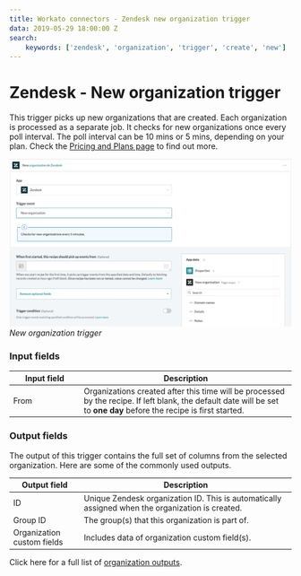 ```yaml
---
title: Workato connectors - Zendesk new organization trigger
data: 2019-05-29 18:00:00 Z
search:
    keywords: ['zendesk', 'organization', 'trigger', 'create', 'new']
---
```


# Zendesk - New organization trigger
This trigger picks up new organizations that are created. Each organization is processed as a separate job. It checks for new organizations once every poll interval. The poll interval can be 10 mins or 5 mins, depending on your plan. Check the [Pricing and Plans page](https://www.workato.com/pricing?audience=general) to find out more.

![New organization trigger](/assets/images/connectors/zendesk/new-organization-trigger.png)
*New organization trigger*

### Input fields
<table class="unchanged rich-diff-level-one">
  <thead>
    <tr>
        <th width='25%'>Input field</th>
        <th>Description</th>
    </tr>
  </thead>
    <tbody>
      <tr>
        <td>From</td>
        <td>
          Organizations created after this time will be processed by the recipe. If left blank, the default date will be set to <b>one day</b> before the recipe is first started.
        </td>
      </tr>
    </tbody>
</table>

### Output fields
The output of this trigger contains the full set of columns from the selected organization. Here are some of the commonly used outputs.

<table class="unchanged rich-diff-level-one">
  <thead>
    <tr>
        <th width='25%'>Output field</th>
        <th>Description</th>
    </tr>
  </thead>
  <tbody>
    <tr>
      <td>ID</td>
      <td>
        Unique Zendesk organization ID. This is automatically assigned when the organization is created.
      </td>
    </tr>  
    <tr>
      <td>Group ID</td>
      <td>
        The group(s) that this organization is part of.
      </td>
    </tr>
    <tr>
      <td>Organization custom fields</td>
      <td>
        Includes data of organization custom field(s).
      </td>
    </tr>
  </tbody>
</table>

Click here for a full list of [organization outputs](/connectors/zendesk/organization-fields.md#organization-output-fields).
